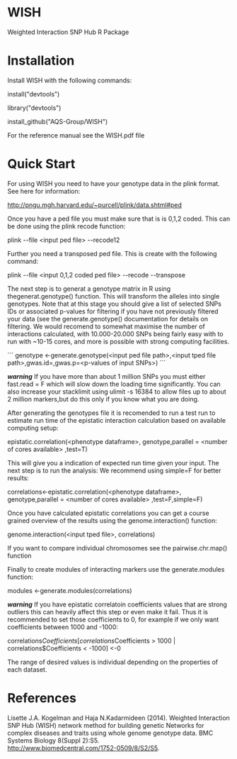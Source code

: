 # WISH

Weighted Interaction SNP Hub R Package

# Installation

Install WISH with the following commands:

install("devtools")

library("devtools")

install_github("AQS-Group/WISH")

For the reference manual see the WISH.pdf file

# Quick Start

For using WISH you need to have your genotype data in the plink format.
See here for information:

http://pngu.mgh.harvard.edu/~purcell/plink/data.shtml#ped

Once you have a ped file you must make sure that is is 0,1,2 coded.
This can be done using the plink recode function:

plink --file \<input ped file\> --recode12

Further you need a transposed ped file. This is create with the following
command:

plink --file \<input 0,1,2 coded ped file\> --recode --transpose

The next step is to generat a genotype matrix in R using thegenerat.genotype() function. 
This will transform the alleles into single genotypes. Note that at this stage 
you should give a list of selected SNPs IDs or associated p-values for filtering
if you have not previously filtered your data (see the generate.genotype() documentation for
details on filtering. We would recomend to somewhat maximise the number of interactions calculated, 
with 10.000-20.000 SNPs being fairly easy with to run with ~10-15 cores, and more is possible
with strong computing facilities.

´´´
genotype <-generate.genotype(\<input ped file path\>,\<input tped file path\>,gwas.id=<selected list of id>,gwas.p=\<p-values of input SNPs\>)
´´´

***warning*** If you have more than about 1 million SNPs you must either fast.read = F which will slow down the loading time significantly.  You can also increase your stacklimit using ulimit -s 16384 to allow files up to about 2 million markers,but do this only if you know what you are doing. 

After generating the genotypes file it is recomended to run a test run to estimate run time
of the epistatic interaction calculation based on available computing setup:

epistatic.correlation(\<phenotype dataframe\>, genotype,parallel = \<number of cores available\> ,test=T)

This will give you a indication of expected run time given your input. The next step is to run the analysis:
We recommend using simple=F for better results:

correlations<-epistatic.correlation(\<phenotype dataframe\>, genotype,parallel = \<number of cores available\> ,test=F,simple=F)

Once you have calculated epistatic correlations you can get a course grained overview of the results using
the genome.interaction() function:

genome.interaction(\<input tped file\>, correlations)

If you want to compare individual chromosomes see the pairwise.chr.map() function

Finally to create modules of interacting markers use the generate.modules function:

modules <-generate.modules(correlations)

***warning*** If you have epistatic correlatoin coefficients values that are strong outliers this can heavily affect
this step or even make it fail. Thus it is recommended to set those coefficients to 0, for example if we only want 
coefficients between 1000 and -1000:

correlations$Coefficients[correlations$Coefficients > 1000 |  correlations$Coefficients < -1000] <-0

The range of desired values is individual depending on the properties of each dataset.
# References

Lisette J.A. Kogelman and Haja N.Kadarmideen (2014). 
Weighted Interaction SNP Hub (WISH) network method for building genetic 
Networks for complex diseases and traits using whole genome genotype data. 
BMC Systems Biology 8(Suppl 2):S5.  
http://www.biomedcentral.com/1752-0509/8/S2/S5.
